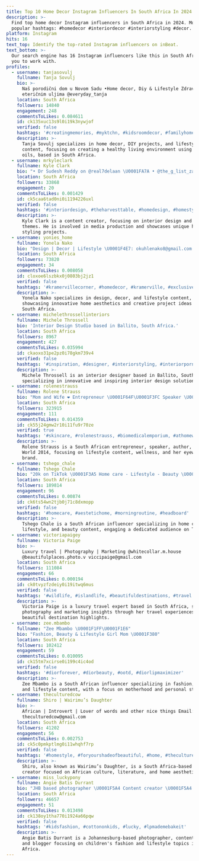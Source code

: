 ```yaml
---
title: Top 10 Home Decor Instagram Influencers In South Africa In 2024
description: >-
  Find top home decor Instagram influencers in South Africa in 2024. Most
  popular hashtags: #homedecor #interiordecor #interiorstyling #decor.
platform: Instagram
hits: 16
text_top: Identify the top-rated Instagram influencers on inBeat.
text_bottom: >-
  Our search engine has 16 Instagram influencers like this in South Africa for
  you to work with.
profiles:
  - username: tanjasovulj
    fullname: Tanja Sovulj
    bio: >-
      Naš porodični dom u Novom Sadu •Home decor, Diy & Lifestyle Zdrav dom sa
      eteričnim uljima @everyday_tanja
    location: South Africa
    followers: 14840
    engagement: 248
    commentsToLikes: 0.084611
    id: ck135xuc13s9l0i19k3nywjof
    verified: false
    hashtags: '#creatingmemories, #myktchn, #kidsroomdecor, #familyhome'
    description: >-
      Tanja Sovulj specializes in home decor, DIY projects, and lifestyle
      content, focusing on creating a healthy living environment using essential
      oils, based in South Africa.
  - username: mrkyleclark
    fullname: Kyle Clark
    bio: "• Dr Sudesh Reddy on @real7delaan \U0001FA7A • @the_g_list_za on @outtv Owner: @_clarkmedia @_theclarkcollection \U0001F4E7: bookings@clarkmedia.co.za"
    location: South Africa
    followers: 33868
    engagement: 20
    commentsToLikes: 0.001429
    id: ck5caa6tad0ni0i1194226uxl
    verified: false
    hashtags: '#interiordesign, #theharvesttable, #homedesign, #homestyling'
    description: >-
      Kyle Clark is a content creator, focusing on interior design and lifestyle
      themes. He is involved in media production and showcases unique home
      styling projects.
  - username: yonies_home
    fullname: Yonela Nako
    bio: "Design | Decor | Lifestyle \U0001F4E7: okuhlenako8@gmail.com \U0001F4E4 : @yonies_projects_"
    location: South Africa
    followers: 73820
    engagement: 34
    commentsToLikes: 0.008058
    id: cloxoe6lszbkx0j0803bj2jz1
    verified: false
    hashtags: '#kramervillecorner, #homedecor, #kramerville, #exclusivedesigns'
    description: >-
      Yonela Nako specializes in design, decor, and lifestyle content,
      showcasing innovative home aesthetics and creative project ideas from
      South Africa.
  - username: michelethrossellinteriors
    fullname: Michele Throssell
    bio: 'Interior Design Studio based in Ballito, South Africa.'
    location: South Africa
    followers: 8967
    engagement: 427
    commentsToLikes: 0.035994
    id: ckaoxo31pe2pz0i78gkm739v4
    verified: false
    hashtags: '#inspiration, #designer, #interiorstyling, #interiorporn'
    description: >-
      Michele Throssell is an interior designer based in Ballito, South Africa,
      specializing in innovative and inspiring interior design solutions.
  - username: rolenestrauss
    fullname: Rolene Strauss
    bio: "Mom and Wife ❤️ Entrepreneur \U0001F64F\U0001F3FC Speaker \U0001F399 Author \U0001F58A Miss World 2014 \U0001F30E \U0001F1FF\U0001F1E6 \U0001F576️ Founder @rssunglasses.official"
    location: South Africa
    followers: 323915
    engagement: 111
    commentsToLikes: 0.014359
    id: ck55j24gmw2r10i11fu9r70ze
    verified: true
    hashtags: '#skincare, #rolenestrauss, #biomedicalemporium, #athomewithrolene'
    description: >-
      Rolene Strauss is a South African entrepreneur, speaker, author, and Miss
      World 2014, focusing on lifestyle content, wellness, and her eyewear
      brand.
  - username: tshego_chale
    fullname: Tshego Chale
    bio: "20k on TikTok \U0001F3A5 Home care - Lifestyle - Beauty \U0001F4E9 tshegochale@gmail.com"
    location: South Africa
    followers: 189814
    engagement: 96
    commentsToLikes: 0.00874
    id: ck6ts54wn2tjb0j71c8dxmopp
    verified: false
    hashtags: '#homecare, #aestetichome, #morningroutine, #headboard'
    description: >-
      Tshego Chale is a South African influencer specializing in home care,
      lifestyle, and beauty content, engaging a dedicated audience on TikTok.
  - username: victoriapaigey
    fullname: Victoria Paige
    bio: >-
      Luxury travel | Photography | Marketing @whitecollar.m.house
      @beautifulplaces.photo.v viccipaige@gmail.com
    location: South Africa
    followers: 111084
    engagement: 66
    commentsToLikes: 0.000194
    id: ck0tvyzfzdeiy0i19itwq6mus
    verified: false
    hashtags: '#wildlife, #islandlife, #beautifuldestinations, #travel'
    description: >-
      Victoria Paige is a luxury travel expert based in South Africa, showcasing
      photography and marketing insights through her travel experiences and
      beautiful destination highlights.
  - username: zee.mbambo
    fullname: "Zee Mbambo \U0001F1FF\U0001F1E6"
    bio: "Fashion, Beauty & Lifestyle Girl Mom \U0001F380"
    location: South Africa
    followers: 102412
    engagement: 59
    commentsToLikes: 0.010095
    id: ck15tm7xcirse0i199c4ic4od
    verified: false
    hashtags: '#diorforever, #diorbeauty, #ootd, #diorlipmaximizer'
    description: >-
      Zee Mbambo is a South African influencer specializing in fashion, beauty,
      and lifestyle content, with a focus on motherhood and personal style.
  - username: theculturedcow
    fullname: Shiro | Wairimu’s Daughter
    bio: >-
      African | Introvert | Lover of words and other nice things Email:
      theculturedcow@gmail.com
    location: South Africa
    followers: 41202
    engagement: 56
    commentsToLikes: 0.002753
    id: ck5c0pmkptlmg0i11whqhf7rp
    verified: false
    hashtags: '#homestyle, #foryourshadeofbeautiful, #home, #theculturedcow'
    description: >-
      Shiro, also known as Wairimu’s Daughter, is a South Africa-based content
      creator focused on African culture, literature, and home aesthetics.
  - username: miss_luckypony
    fullname: Angie Batis Durrant
    bio: "JHB based photographer \U0001F5A4 Content creator \U0001F5A4 Blogger\U0001F5A4 Mail/DM to collaborate angie@luckypony.co.za"
    location: South Africa
    followers: 46657
    engagement: 51
    commentsToLikes: 0.013498
    id: ck138oy1tha770i1924a66pqw
    verified: false
    hashtags: '#kidsfashion, #cottononkids, #lucky, #lpmademebakeit'
    description: >-
      Angie Batis Durrant is a Johannesburg-based photographer, content creator,
      and blogger focusing on children's fashion and lifestyle topics in South
      Africa.
---
```


